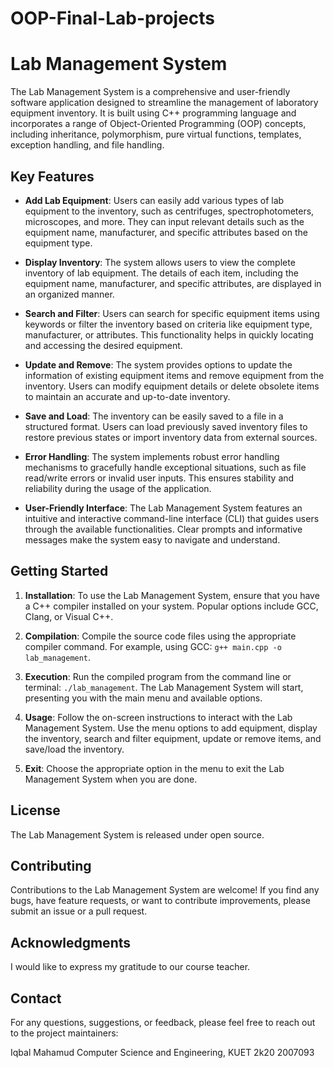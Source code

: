 # OOP-Final-Lab-projects

# Lab Management System

The Lab Management System is a comprehensive and user-friendly software application designed to streamline the management of laboratory equipment inventory. It is built using C++ programming language and incorporates a range of Object-Oriented Programming (OOP) concepts, including inheritance, polymorphism, pure virtual functions, templates, exception handling, and file handling.

## Key Features

- **Add Lab Equipment**: Users can easily add various types of lab equipment to the inventory, such as centrifuges, spectrophotometers, microscopes, and more. They can input relevant details such as the equipment name, manufacturer, and specific attributes based on the equipment type.

- **Display Inventory**: The system allows users to view the complete inventory of lab equipment. The details of each item, including the equipment name, manufacturer, and specific attributes, are displayed in an organized manner.

- **Search and Filter**: Users can search for specific equipment items using keywords or filter the inventory based on criteria like equipment type, manufacturer, or attributes. This functionality helps in quickly locating and accessing the desired equipment.

- **Update and Remove**: The system provides options to update the information of existing equipment items and remove equipment from the inventory. Users can modify equipment details or delete obsolete items to maintain an accurate and up-to-date inventory.

- **Save and Load**: The inventory can be easily saved to a file in a structured format. Users can load previously saved inventory files to restore previous states or import inventory data from external sources.

- **Error Handling**: The system implements robust error handling mechanisms to gracefully handle exceptional situations, such as file read/write errors or invalid user inputs. This ensures stability and reliability during the usage of the application.

- **User-Friendly Interface**: The Lab Management System features an intuitive and interactive command-line interface (CLI) that guides users through the available functionalities. Clear prompts and informative messages make the system easy to navigate and understand.

## Getting Started

1. **Installation**: To use the Lab Management System, ensure that you have a C++ compiler installed on your system. Popular options include GCC, Clang, or Visual C++.

2. **Compilation**: Compile the source code files using the appropriate compiler command. For example, using GCC: `g++ main.cpp -o lab_management`.

3. **Execution**: Run the compiled program from the command line or terminal: `./lab_management`. The Lab Management System will start, presenting you with the main menu and available options.

4. **Usage**: Follow the on-screen instructions to interact with the Lab Management System. Use the menu options to add equipment, display the inventory, search and filter equipment, update or remove items, and save/load the inventory.

5. **Exit**: Choose the appropriate option in the menu to exit the Lab Management System when you are done.

## License

The Lab Management System is released under open source.

## Contributing

Contributions to the Lab Management System are welcome! If you find any bugs, have feature requests, or want to contribute improvements, please submit an issue or a pull request.

## Acknowledgments

I would like to express my gratitude to our course teacher.

## Contact

For any questions, suggestions, or feedback, please feel free to reach out to the project maintainers:

Iqbal Mahamud
Computer Science and Engineering, KUET
2k20
2007093
